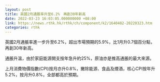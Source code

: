 ```yaml
---
layout: post
title: 英國2月通脹率升至6.2%　再創30年新高
date: 2022-03-23 16:03:05.000000000 +08:00
link: https://news.rthk.hk/rthk/ch/component/k2/1640482-20220323.htm
categories: rthk
---
```


英國2月通脹率進一步升至6.2%，超出市場預期的5.9%，比1月升0.7個百分點，再創30年新高。

通脹升溫，由於家庭能源開支按年急升約25%，原油亦是推高通脹的最大來源。

上月消費物價指數(CPI)按月亦升0.8%，撇除能源、食品及煙酒，核心CPI按年升5.2%，按月升0.8%，全部都高於預期。
